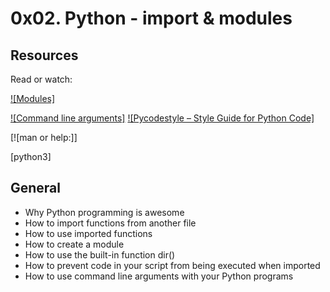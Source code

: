 # 0x02. Python - import & modules

## Resources

Read or watch:

[![Modules]](https://alx-intranet.hbtn.io/rltoken/SY-cMfnwbHoPFaJ-D_LWig)

[![Command line arguments]](https://alx-intranet.hbtn.io/rltoken/5e3TphtJ6WSVkWsdd2eX_A)
[![Pycodestyle – Style Guide for Python Code]](https://alx-intranet.hbtn.io/rltoken/FlkAJ_kPXHC4Y65WrRvA4A)

[![man or help:]]

[python3]

## General
- Why Python programming is awesome
- How to import functions from another file
- How to use imported functions
- How to create a module
- How to use the built-in function dir()
- How to prevent code in your script from being executed when imported
- How to use command line arguments with your Python programs